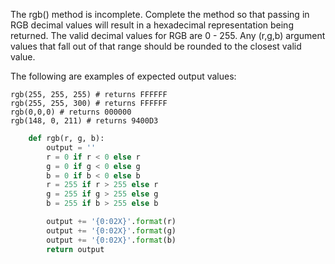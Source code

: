 The rgb() method is incomplete. Complete the method so that passing in RGB decimal values will result in a hexadecimal representation being returned. The valid decimal values for RGB are 0 - 255. Any (r,g,b) argument values that fall out of that range should be rounded to the closest valid value.

The following are examples of expected output values:
```
rgb(255, 255, 255) # returns FFFFFF
rgb(255, 255, 300) # returns FFFFFF
rgb(0,0,0) # returns 000000
rgb(148, 0, 211) # returns 9400D3
```
```python
    def rgb(r, g, b):
        output = ''
        r = 0 if r < 0 else r
        g = 0 if g < 0 else g
        b = 0 if b < 0 else b
        r = 255 if r > 255 else r
        g = 255 if g > 255 else g
        b = 255 if b > 255 else b

        output += '{0:02X}'.format(r)
        output += '{0:02X}'.format(g)
        output += '{0:02X}'.format(b)
        return output
```
